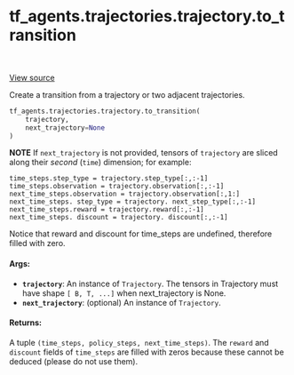 <div itemscope itemtype="http://developers.google.com/ReferenceObject">
<meta itemprop="name" content="tf_agents.trajectories.trajectory.to_transition" />
<meta itemprop="path" content="Stable" />
</div>

# tf_agents.trajectories.trajectory.to_transition

<table class="tfo-notebook-buttons tfo-api" align="left">
</table>

<a target="_blank" href="https://github.com/tensorflow/agents/tree/master/tf_agents/trajectories/trajectory.py">View
source</a>

Create a transition from a trajectory or two adjacent trajectories.

``` python
tf_agents.trajectories.trajectory.to_transition(
    trajectory,
    next_trajectory=None
)
```



<!-- Placeholder for "Used in" -->

**NOTE** If `next_trajectory` is not provided, tensors of `trajectory` are
sliced along their *second* (`time`) dimension; for example:

```
time_steps.step_type = trajectory.step_type[:,:-1]
time_steps.observation = trajectory.observation[:,:-1]
next_time_steps.observation = trajectory.observation[:,1:]
next_time_steps. step_type = trajectory. next_step_type[:,:-1]
next_time_steps.reward = trajectory.reward[:,:-1]
next_time_steps. discount = trajectory. discount[:,:-1]

```
Notice that reward and discount for time_steps are undefined, therefore filled
with zero.

#### Args:

*   <b>`trajectory`</b>: An instance of `Trajectory`. The tensors in Trajectory
    must have shape `[ B, T, ...]` when next_trajectory is None.
*   <b>`next_trajectory`</b>: (optional) An instance of `Trajectory`.

#### Returns:

A tuple `(time_steps, policy_steps, next_time_steps)`. The `reward` and
`discount` fields of `time_steps` are filled with zeros because these cannot be
deduced (please do not use them).
